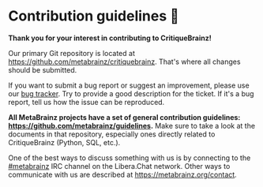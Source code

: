 # Contribution guidelines 📜

**Thank you for your interest in contributing to CritiqueBrainz!**

Our primary Git repository is located at https://github.com/metabrainz/critiquebrainz. That's where all changes
should be submitted.

If you want to submit a bug report or suggest an improvement, please use our [bug tracker](http://tickets.musicbrainz.org/browse/CB).
Try to provide a good description for the ticket. If it's a bug report, tell us how the issue can be reproduced.

**All MetaBrainz projects have a set of general contribution guidelines: https://github.com/metabrainz/guidelines.** Make sure
to take a look at the documents in that repository, especially ones directly related to CritiqueBrainz (Python, SQL, etc.).

One of the best ways to discuss something with us is by connecting to the [#metabrainz](https://kiwiirc.com/nextclient/irc.libera.chat/#musicbrainz,#metabrainz)
IRC channel on the Libera.Chat network. Other ways to communicate with us are described at https://metabrainz.org/contact.
